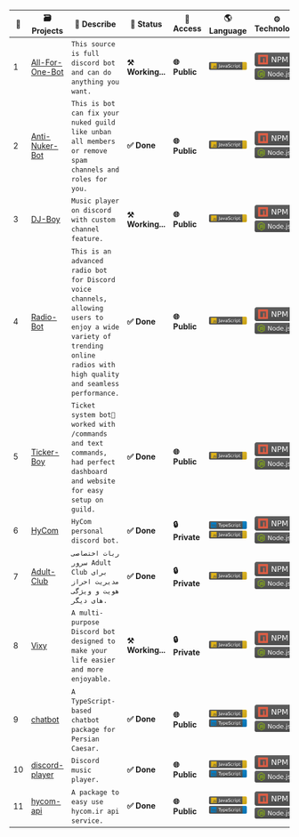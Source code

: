 | 🔢 | 🗃 Projects | 📖 Describe | 📡 Status | 🔐 Access | 🌎 Language | ⚙️ Technology | ⭐ Stars | 🖨 Forks |
| ----------- | ----------- | ----------- | ----------- | ----------- | ----------- | ----------- | ----------- | ----------- |
| 1 | [All-For-One-Bot](https://github.com/Persian-Caesar/All-For-One-Bot) | `This source is full discord bot and can do anything you want.` | **⚒ Working...** | **🌐 Public** | ![Used JavaScript](https://github.com/Sobhan-SRZA/Sobhan-SRZA/blob/main/images/javascript.svg) | ![Used NPM](https://github.com/Sobhan-SRZA/Sobhan-SRZA/blob/main/images/npm.svg) ![Used Node.js](https://github.com/Sobhan-SRZA/Sobhan-SRZA/blob/main/images/node.js.svg) | ![Stars](https://img.shields.io/github/stars/Persian-Caesar/All-For-One-Bot?style=flat-square) | ![Forks](https://img.shields.io/github/forks/Persian-Caesar/All-For-One-Bot?style=flat-square) |
| 2 | [Anti-Nuker-Bot](https://github.com/Persian-Caesar/Anti-Nuker-Bot) | `This is bot can fix your nuked guild like unban all members or remove spam channels and roles for you.` | **✅ Done** | **🌐 Public** | ![Used JavaScript](https://github.com/Sobhan-SRZA/Sobhan-SRZA/blob/main/images/javascript.svg) | ![Used NPM](https://github.com/Sobhan-SRZA/Sobhan-SRZA/blob/main/images/npm.svg) ![Used Node.js](https://github.com/Sobhan-SRZA/Sobhan-SRZA/blob/main/images/node.js.svg) | ![Stars](https://img.shields.io/github/stars/Persian-Caesar/Anti-Nuker-Bot?style=flat-square) | ![Forks](https://img.shields.io/github/forks/Persian-Caesar/Anti-Nuker-Bot?style=flat-square) |
| 3 | [DJ-Boy](https://github.com/Persian-Caesar/DJ-Boy) | `Music player on discord with custom channel feature.` | **⚒ Working...** | **🌐 Public** | ![Used JavaScript](https://github.com/Sobhan-SRZA/Sobhan-SRZA/blob/main/images/javascript.svg) | ![Used NPM](https://github.com/Sobhan-SRZA/Sobhan-SRZA/blob/main/images/npm.svg) ![Used Node.js](https://github.com/Sobhan-SRZA/Sobhan-SRZA/blob/main/images/node.js.svg) | ![Stars](https://img.shields.io/github/stars/Persian-Caesar/DJ-Boy?style=flat-square) | ![Forks](https://img.shields.io/github/forks/Persian-Caesar/DJ-Boy?style=flat-square) |
| 4 | [Radio-Bot](https://github.com/Persian-Caesar/Radio-Bot) | `This is an advanced radio bot for Discord voice channels, allowing users to enjoy a wide variety of trending online radios with high quality and seamless performance.` | **✅ Done** | **🌐 Public** | ![Used JavaScript](https://github.com/Sobhan-SRZA/Sobhan-SRZA/blob/main/images/javascript.svg) | ![Used NPM](https://github.com/Sobhan-SRZA/Sobhan-SRZA/blob/main/images/npm.svg) ![Used Node.js](https://github.com/Sobhan-SRZA/Sobhan-SRZA/blob/main/images/node.js.svg) | ![Stars](https://img.shields.io/github/stars/Persian-Caesar/Radio-Bot?style=flat-square) | ![Forks](https://img.shields.io/github/forks/Persian-Caesar/Radio-Bot?style=flat-square) |
| 5 | [Ticker-Boy](https://github.com/Persian-Caesar/Ticker-Boy) | `Ticket system bot🎫 worked with /commands and text commands, had perfect dashboard and website for easy setup on guild.` | **✅ Done** | **🌐 Public** | ![Used JavaScript](https://github.com/Sobhan-SRZA/Sobhan-SRZA/blob/main/images/javascript.svg) | ![Used NPM](https://github.com/Sobhan-SRZA/Sobhan-SRZA/blob/main/images/npm.svg) ![Used Node.js](https://github.com/Sobhan-SRZA/Sobhan-SRZA/blob/main/images/node.js.svg) | ![Stars](https://img.shields.io/github/stars/Persian-Caesar/Ticker-Boy?style=flat-square) | ![Forks](https://img.shields.io/github/forks/Persian-Caesar/Ticker-Boy?style=flat-square) |
| 6 | [HyCom](https://github.com/Persian-Caesar/HyCom) | `HyCom personal discord bot.` | **✅ Done** | **🔒 Private** | ![Used TypeScript](https://github.com/Sobhan-SRZA/Sobhan-SRZA/blob/main/images/typescript.svg) ![Used JavaScript](https://github.com/Sobhan-SRZA/Sobhan-SRZA/blob/main/images/javascript.svg) | ![Used NPM](https://github.com/Sobhan-SRZA/Sobhan-SRZA/blob/main/images/npm.svg) ![Used Node.js](https://github.com/Sobhan-SRZA/Sobhan-SRZA/blob/main/images/node.js.svg) | `none` | `none` |
| 7 | [Adult-Club](https://github.com/Persian-Caesar/Adult-Club) | `ربات اختصاصی سرور Adult Club برای مدیریت احراز هویت و ویژگی های دیگر.` | **✅ Done** | **🔒 Private** | ![Used JavaScript](https://github.com/Sobhan-SRZA/Sobhan-SRZA/blob/main/images/javascript.svg) | ![Used NPM](https://github.com/Sobhan-SRZA/Sobhan-SRZA/blob/main/images/npm.svg) ![Used Node.js](https://github.com/Sobhan-SRZA/Sobhan-SRZA/blob/main/images/node.js.svg) | `none` | `none` |
| 8 | [Vixy](https://github.com/Persian-Caesar/Vixy) | `A multi-purpose Discord bot designed to make your life easier and more enjoyable.` | **⚒ Working...** | **🔒 Private** | ![Used JavaScript](https://github.com/Sobhan-SRZA/Sobhan-SRZA/blob/main/images/javascript.svg) | ![Used NPM](https://github.com/Sobhan-SRZA/Sobhan-SRZA/blob/main/images/npm.svg) ![Used Node.js](https://github.com/Sobhan-SRZA/Sobhan-SRZA/blob/main/images/node.js.svg) | `none` | `none` |
| 9 | [chatbot](https://github.com/Persian-Caesar/chatbot) | `A TypeScript-based chatbot package for Persian Caesar.` | **✅ Done** | **🌐 Public** | ![Used JavaScript](https://github.com/Sobhan-SRZA/Sobhan-SRZA/blob/main/images/javascript.svg) ![Used TypeScript](https://github.com/Sobhan-SRZA/Sobhan-SRZA/blob/main/images/typescript.svg) | ![Used NPM](https://github.com/Sobhan-SRZA/Sobhan-SRZA/blob/main/images/npm.svg) ![Used Node.js](https://github.com/Sobhan-SRZA/Sobhan-SRZA/blob/main/images/node.js.svg) | ![Stars](https://img.shields.io/github/stars/Persian-Caesar/chatbot?style=flat-square) | ![Forks](https://img.shields.io/github/forks/Persian-Caesar/chatbot?style=flat-square) |
| 10 | [discord-player](https://github.com/Persian-Caesar/discord-player) | `Discord music player.` | **✅ Done** | **🌐 Public** | ![Used JavaScript](https://github.com/Sobhan-SRZA/Sobhan-SRZA/blob/main/images/javascript.svg) ![Used TypeScript](https://github.com/Sobhan-SRZA/Sobhan-SRZA/blob/main/images/typescript.svg) | ![Used NPM](https://github.com/Sobhan-SRZA/Sobhan-SRZA/blob/main/images/npm.svg) ![Used Node.js](https://github.com/Sobhan-SRZA/Sobhan-SRZA/blob/main/images/node.js.svg) | ![Stars](https://img.shields.io/github/stars/Persian-Caesar/discord-player?style=flat-square) | ![Forks](https://img.shields.io/github/forks/Persian-Caesar/discord-player?style=flat-square) |
| 11 | [hycom-api](https://github.com/Persian-Caesar/hycom-api) | `A package to easy use hycom.ir api service.` | **✅ Done** | **🌐 Public** | ![Used JavaScript](https://github.com/Sobhan-SRZA/Sobhan-SRZA/blob/main/images/javascript.svg) ![Used TypeScript](https://github.com/Sobhan-SRZA/Sobhan-SRZA/blob/main/images/typescript.svg) | ![Used NPM](https://github.com/Sobhan-SRZA/Sobhan-SRZA/blob/main/images/npm.svg) ![Used Node.js](https://github.com/Sobhan-SRZA/Sobhan-SRZA/blob/main/images/node.js.svg) | ![Stars](https://img.shields.io/github/stars/Persian-Caesar/hycom-api?style=flat-square) | ![Forks](https://img.shields.io/github/forks/Persian-Caesar/hycom-api?style=flat-square) |
